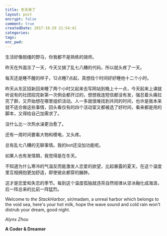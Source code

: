 ```yaml
---
title: 冬天来了
layout: post
encrypt: false
comment: true
createdDate: 2017-10-29 21:54:41
categories:
tags:
enc_pwd:
---
```

生活好像脱缰的野马，你我都不是熟练的骑师。

<!--more-->

昨天在外面冻了一天，今天又搞了乱七八糟的代码，所以就头疼了一天。

每天还是睡不醒的样子，12点睡7点起，真想找个时间好好睡他十二个小时。

昨天从东区招新回来睡了两个小时又起来去写网站到晚上十一点，今天起来上课就听说有的社团招完新第一次例会都开过的，想想我连短信都没有发，强忍着头痛拉完了群，又开始想在哪里组织活动。人一多就很难找到共同的时间，也许是我本来就不适合做这些事情，回头看仅有的四个活动室又都被选了好时间，看来都是用的脚本，又得给自己加需求了。

没什么比一次热水澡更治愈了。

还有一周时间要看大物和模电，又头疼。

总有乱七八糟的无聊事情。我的bot还没加功能呢。

如果人也有发情期，我觉得是在冬天。

不知道为什么寒冷的气温反而能激发人恋爱的欲望，比起暴露的夏天，在这个温度里互相拥抱更加舒适，即使彼此都穿的臃肿。

这才是恋爱和失恋的季节。每到这个温度孤独就违背自然规律从坚冰融化成海浪，后一阵总来的比前一阵猛烈。

Welcome to *the StackHarbor*, sir/madam, a unreal harbor which belongs to the void sea, here's your hot milk, hope the wave sound and cold rain won't distrub your dream, good night.

*Alynx Zhou*

**A Coder & Dreamer**

